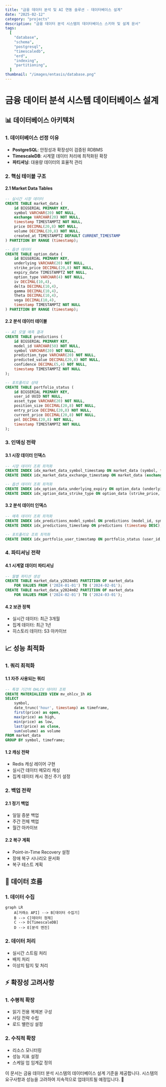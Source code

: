 ```yaml
---
title: "금융 데이터 분석 및 AI 연동 솔루션 - 데이터베이스 설계"
date: "2025-02-12"
category: "projects"
description: "금융 데이터 분석 시스템의 데이터베이스 스키마 및 설계 문서"
tags:
  [
    "database",
    "schema",
    "postgresql",
    "timescaledb",
    "erd",
    "indexing",
    "partitioning",
  ]
thumbnail: "/images/entasis/database.png"
---
```


# 금융 데이터 분석 시스템 데이터베이스 설계

## 📊 데이터베이스 아키텍처

### 1. 데이터베이스 선정 이유

- **PostgreSQL**: 안정성과 확장성이 검증된 RDBMS
- **TimescaleDB**: 시계열 데이터 처리에 최적화된 확장
- **파티셔닝**: 대용량 데이터의 효율적 관리

### 2. 핵심 테이블 구조

#### 2.1 Market Data Tables

```sql
-- 실시간 시장 데이터
CREATE TABLE market_data (
    id BIGSERIAL PRIMARY KEY,
    symbol VARCHAR(20) NOT NULL,
    exchange VARCHAR(20) NOT NULL,
    timestamp TIMESTAMPTZ NOT NULL,
    price DECIMAL(20,8) NOT NULL,
    volume DECIMAL(20,8) NOT NULL,
    created_at TIMESTAMPTZ DEFAULT CURRENT_TIMESTAMP
) PARTITION BY RANGE (timestamp);

-- 옵션 데이터
CREATE TABLE option_data (
    id BIGSERIAL PRIMARY KEY,
    underlying VARCHAR(20) NOT NULL,
    strike_price DECIMAL(20,8) NOT NULL,
    expiry_date TIMESTAMPTZ NOT NULL,
    option_type VARCHAR(4) NOT NULL,
    iv DECIMAL(10,4),
    delta DECIMAL(10,4),
    gamma DECIMAL(10,4),
    theta DECIMAL(10,4),
    vega DECIMAL(10,4),
    timestamp TIMESTAMPTZ NOT NULL
) PARTITION BY RANGE (timestamp);
```

#### 2.2 분석 데이터 테이블

```sql
-- AI 모델 예측 결과
CREATE TABLE predictions (
    id BIGSERIAL PRIMARY KEY,
    model_id VARCHAR(50) NOT NULL,
    symbol VARCHAR(20) NOT NULL,
    prediction_type VARCHAR(20) NOT NULL,
    predicted_value DECIMAL(20,8) NOT NULL,
    confidence DECIMAL(5,4) NOT NULL,
    timestamp TIMESTAMPTZ NOT NULL
);

-- 포트폴리오 상태
CREATE TABLE portfolio_status (
    id BIGSERIAL PRIMARY KEY,
    user_id UUID NOT NULL,
    asset_type VARCHAR(20) NOT NULL,
    position_size DECIMAL(20,8) NOT NULL,
    entry_price DECIMAL(20,8) NOT NULL,
    current_price DECIMAL(20,8) NOT NULL,
    pnl DECIMAL(20,8) NOT NULL,
    timestamp TIMESTAMPTZ NOT NULL
);
```

### 3. 인덱싱 전략

#### 3.1 시장 데이터 인덱스

```sql
-- 시장 데이터 조회 최적화
CREATE INDEX idx_market_data_symbol_timestamp ON market_data (symbol, timestamp DESC);
CREATE INDEX idx_market_data_exchange_timestamp ON market_data (exchange, timestamp DESC);

-- 옵션 데이터 조회 최적화
CREATE INDEX idx_option_data_underlying_expiry ON option_data (underlying, expiry_date);
CREATE INDEX idx_option_data_strike_type ON option_data (strike_price, option_type);
```

#### 3.2 분석 데이터 인덱스

```sql
-- 예측 데이터 조회 최적화
CREATE INDEX idx_predictions_model_symbol ON predictions (model_id, symbol);
CREATE INDEX idx_predictions_timestamp ON predictions (timestamp DESC);

-- 포트폴리오 조회 최적화
CREATE INDEX idx_portfolio_user_timestamp ON portfolio_status (user_id, timestamp DESC);
```

### 4. 파티셔닝 전략

#### 4.1 시계열 데이터 파티셔닝

```sql
-- 월별 파티션 생성
CREATE TABLE market_data_y2024m01 PARTITION OF market_data
    FOR VALUES FROM ('2024-01-01') TO ('2024-02-01');
CREATE TABLE market_data_y2024m02 PARTITION OF market_data
    FOR VALUES FROM ('2024-02-01') TO ('2024-03-01');
```

#### 4.2 보관 정책

- 실시간 데이터: 최근 3개월
- 집계 데이터: 최근 1년
- 히스토리 데이터: S3 아카이브

## 📈 성능 최적화

### 1. 쿼리 최적화

#### 1.1 자주 사용되는 쿼리

```sql
-- 특정 기간의 OHLCV 데이터 조회
CREATE MATERIALIZED VIEW mv_ohlcv_1h AS
SELECT
    symbol,
    date_trunc('hour', timestamp) as timeframe,
    first(price) as open,
    max(price) as high,
    min(price) as low,
    last(price) as close,
    sum(volume) as volume
FROM market_data
GROUP BY symbol, timeframe;
```

#### 1.2 캐싱 전략

- Redis 캐싱 레이어 구현
- 실시간 데이터 메모리 캐싱
- 집계 데이터 캐시 갱신 주기 설정

### 2. 백업 전략

#### 2.1 정기 백업

- 일일 증분 백업
- 주간 전체 백업
- 월간 아카이브

#### 2.2 복구 계획

- Point-in-Time Recovery 설정
- 장애 복구 시나리오 문서화
- 복구 테스트 계획

## 🔄 데이터 흐름

### 1. 데이터 수집

```mermaid
graph LR
    A[거래소 API] --> B[데이터 수집기]
    B --> C[데이터 정제]
    C --> D[TimescaleDB]
    D --> E[분석 엔진]
```

### 2. 데이터 처리

- 실시간 스트림 처리
- 배치 처리
- 이상치 탐지 및 처리

## ⚡ 확장성 고려사항

### 1. 수평적 확장

- 읽기 전용 복제본 구성
- 샤딩 전략 수립
- 로드 밸런싱 설정

### 2. 수직적 확장

- 리소스 모니터링
- 성능 지표 설정
- 스케일 업 임계값 정의

이 문서는 금융 데이터 분석 시스템의 데이터베이스 설계 기준을 제공합니다. 시스템의 요구사항과 성능을 고려하여 지속적으로 업데이트될 예정입니다. 🚀
